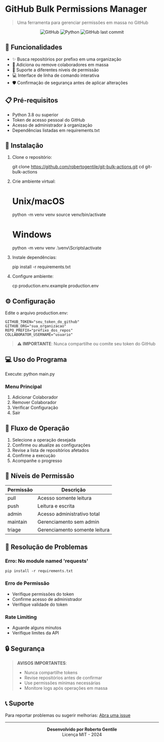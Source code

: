 # GitHub Bulk Permissions Manager

> Uma ferramenta para gerenciar permissões em massa no GitHub

<div align="center">

![GitHub](https://img.shields.io/github/license/robertogentile/github-bulk-insert)
![Python](https://img.shields.io/badge/python-3.8+-blue.svg)
![GitHub last commit](https://img.shields.io/github/last-commit/robertogentile/github-bulk-insert)

</div>

## 🚀 Funcionalidades

- ✨ Busca repositórios por prefixo em uma organização
- 👥 Adiciona ou remove colaboradores em massa
- 🔐 Suporte a diferentes níveis de permissão
- 💻 Interface de linha de comando interativa
- 🛡️ Confirmação de segurança antes de aplicar alterações

## 📋 Pré-requisitos

- Python 3.8 ou superior
- Token de acesso pessoal do GitHub
- Acesso de administrador à organização
- Dependências listadas em requirements.txt

## 🚀 Instalação

1. Clone o repositório:

    git clone https://github.com/robertogentile/git-bulk-actions.git
    cd git-bulk-actions

2. Crie ambiente virtual:

    # Unix/macOS
    python -m venv venv
    source venv/bin/activate

    # Windows
    python -m venv venv
    .\venv\Scripts\activate

3. Instale dependências:

    pip install -r requirements.txt

4. Configure ambiente:

    cp production.env.example production.env

## ⚙️ Configuração

Edite o arquivo production.env:

    GITHUB_TOKEN="seu_token_do_github"
    GITHUB_ORG="sua_organizacao"
    REPO_PREFIX="prefixo_dos_repos"
    COLLABORATOR_USERNAME="usuario"

> ⚠️ **IMPORTANTE**: Nunca compartilhe ou comite seu token do GitHub

## 💻 Uso do Programa

Execute:
    python main.py

### Menu Principal

1. Adicionar Colaborador
2. Remover Colaborador
3. Verificar Configuração
4. Sair

## 🔄 Fluxo de Operação

1. Selecione a operação desejada
2. Confirme ou atualize as configurações
3. Revise a lista de repositórios afetados
4. Confirme a execução
5. Acompanhe o progresso

## 🔑 Níveis de Permissão

| Permissão | Descrição |
|-----------|-----------|
| pull      | Acesso somente leitura |
| push      | Leitura e escrita |
| admin     | Acesso administrativo total |
| maintain  | Gerenciamento sem admin |
| triage    | Gerenciamento somente leitura |

## 🐛 Resolução de Problemas

### Erro: No module named 'requests'
    pip install -r requirements.txt

### Erro de Permissão
- Verifique permissões do token
- Confirme acesso de administrador
- Verifique validade do token

### Rate Limiting
- Aguarde alguns minutos
- Verifique limites da API

## 🔒 Segurança

> **AVISOS IMPORTANTES**:
> - Nunca compartilhe tokens
> - Revise repositórios antes de confirmar
> - Use permissões mínimas necessárias
> - Monitore logs após operações em massa

## 📞 Suporte

Para reportar problemas ou sugerir melhorias:
[Abra uma issue](https://github.com/robertogentile/git-bulk-actions/issues)

---

<div align="center">

**Desenvolvido por Roberto Gentile**  
Licença MIT - 2024

</div>
